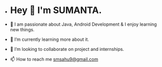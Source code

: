 - # **Hey 👋 I'm SUMANTA.** 

- 👀 I am passionate about Java, Android Development & I enjoy learning new things.
- 🌱 I’m currently learning more about it.
- 💞️ I’m looking to collaborate on project and internships.
- 📫 How to reach me smsahu9@gmail.com

<!---
SahuSumanta/SahuSumanta is a ✨ special ✨ repository because its `README.md` (this file) appears on your GitHub profile.
You can click the Preview link to take a look at your changes.
--->
